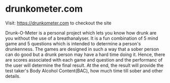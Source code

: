 # drunkometer.com
 
Visit: https://drunkometer.com to checkout the site

Drunk-O-Meter is a personal project which lets you know how drunk are you without the use of a breathanalyser. It is a fun combination of 5 mind game and 5 questions which is intended to determine a person's drunkenness. The games are designed in such a way that a sober person can do good but a drunk person may have a hard time doing it. Hence, there are scores associated with each game and question and the performanc of the user will determine the final result. At the end, the result will provide the test taker's Body Alcohol Content(BAC), how much time till sober and other details.
